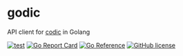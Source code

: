 # godic

API client for [codic](https://codic.jp/) in Golang

[![test](https://github.com/arrow2nd/godic/actions/workflows/test.yml/badge.svg)](https://github.com/arrow2nd/godic/actions/workflows/test.yml)
[![Go Report Card](https://goreportcard.com/badge/github.com/arrow2nd/godic)](https://goreportcard.com/report/github.com/arrow2nd/godic)
[![Go Reference](https://pkg.go.dev/badge/github.com/arrow2nd/godic.svg)](https://pkg.go.dev/github.com/arrow2nd/godic)
[![GitHub license](https://img.shields.io/github/license/arrow2nd/godic)](https://github.com/arrow2nd/godic/blob/main/LICENSE.txt)
